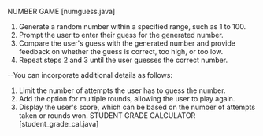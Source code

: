  NUMBER GAME [numguess.java]
1. Generate a random number within a specified range, such as 1 to 100.
2. Prompt the user to enter their guess for the generated number.
3. Compare the user's guess with the generated number and provide feedback on whether the guess
is correct, too high, or too low.
4. Repeat steps 2 and 3 until the user guesses the correct number.
   
--You can incorporate additional details as follows:

1. Limit the number of attempts the user has to guess the number.
2. Add the option for multiple rounds, allowing the user to play again.
3. Display the user's score, which can be based on the number of attempts taken or rounds won.
 STUDENT GRADE CALCULATOR [student_grade_cal.java]
